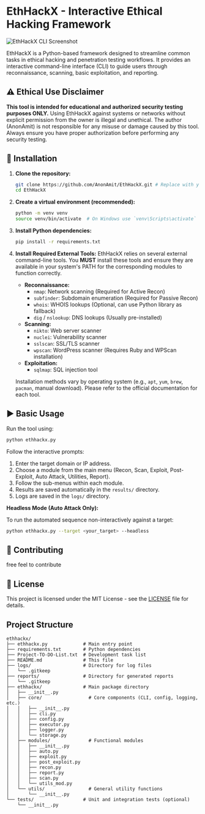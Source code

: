 # EthHackX - Interactive Ethical Hacking Framework

![EthHackX CLI Screenshot](ethhackx_cli_screenshot.png)

EthHackX is a Python-based framework designed to streamline common tasks in ethical hacking and penetration testing workflows. It provides an interactive command-line interface (CLI) to guide users through reconnaissance, scanning, basic exploitation, and reporting.

## ⚠️ Ethical Use Disclaimer

**This tool is intended for educational and authorized security testing purposes ONLY.** Using EthHackX against systems or networks without explicit permission from the owner is illegal and unethical. The author (AnonAmit) is not responsible for any misuse or damage caused by this tool. Always ensure you have proper authorization before performing any security testing.

## 🚀 Installation

1.  **Clone the repository:**
    ```bash
    git clone https://github.com/AnonAmit/EthHackX.git # Replace with your actual repo URL
    cd EthHackX
    ```

2.  **Create a virtual environment (recommended):**
    ```bash
    python -m venv venv
    source venv/bin/activate  # On Windows use `venv\Scripts\activate`
    ```

3.  **Install Python dependencies:**
    ```bash
    pip install -r requirements.txt
    ```

4.  **Install Required External Tools:**
    EthHackX relies on several external command-line tools. You **MUST** install these tools and ensure they are available in your system's PATH for the corresponding modules to function correctly.

    *   **Reconnaissance:**
        *   `nmap`: Network scanning (Required for Active Recon)
        *   `subfinder`: Subdomain enumeration (Required for Passive Recon)
        *   `whois`: WHOIS lookups (Optional, can use Python library as fallback)
        *   `dig` / `nslookup`: DNS lookups (Usually pre-installed)
    *   **Scanning:**
        *   `nikto`: Web server scanner
        *   `nuclei`: Vulnerability scanner
        *   `sslscan`: SSL/TLS scanner
        *   `wpscan`: WordPress scanner (Requires Ruby and WPScan installation)
    *   **Exploitation:**
        *   `sqlmap`: SQL injection tool

    Installation methods vary by operating system (e.g., `apt`, `yum`, `brew`, `pacman`, manual download). Please refer to the official documentation for each tool.

## ▶️ Basic Usage

Run the tool using:

```bash
python ethhackx.py
```

Follow the interactive prompts:

1.  Enter the target domain or IP address.
2.  Choose a module from the main menu (Recon, Scan, Exploit, Post-Exploit, Auto Attack, Utilities, Report).
3.  Follow the sub-menus within each module.
4.  Results are saved automatically in the `results/` directory.
5.  Logs are saved in the `logs/` directory.

**Headless Mode (Auto Attack Only):**

To run the automated sequence non-interactively against a target:

```bash
python ethhackx.py --target <your_target> --headless
```

## 🤝 Contributing

free feel to contribute

## 📄 License

This project is licensed under the MIT License - see the [LICENSE](LICENSE) file for details.

## Project Structure

```
ethhackx/
├── ethhackx.py             # Main entry point
├── requirements.txt        # Python dependencies
├── Project-TO-DO-List.txt  # Development task list
├── README.md               # This file
├── logs/                   # Directory for log files
│   └── .gitkeep
├── reports/                # Directory for generated reports
│   └── .gitkeep
├── ethhackx/               # Main package directory
│   ├── __init__.py
│   ├── core/                 # Core components (CLI, config, logging, etc.)
│   │   ├── __init__.py
│   │   ├── cli.py
│   │   ├── config.py
│   │   ├── executor.py
│   │   ├── logger.py
│   │   └── storage.py
│   ├── modules/              # Functional modules
│   │   ├── __init__.py
│   │   ├── auto.py
│   │   ├── exploit.py
│   │   ├── post_exploit.py
│   │   ├── recon.py
│   │   ├── report.py
│   │   ├── scan.py
│   │   └── utils_mod.py
│   └── utils/                # General utility functions
│       └── __init__.py
└── tests/                  # Unit and integration tests (optional)
    └── __init__.py
``` 
